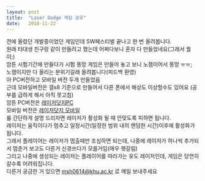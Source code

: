 ```yaml
---
layout: post
title:  "Laser Dodge 게임 공유"
date:   2018-11-22
---
```


전에 올렸던 개발중이었던 게임인데 SW페스티벌 끝나고 한 번 올려봅니다.
<br>
원래 타대생 친구랑 같이 만들려고 했는데 어쩌다보니 혼자 다 만들었네요(그래서 퀄이;)
<br>
암튼 시험기간에 만들다가 시험 똥망 게임은 만들어 놓고 보니 노잼이어서 똥망 ㅠㅠ;
<br>
노잼이지만 다 올리는 분위기길래 올려봅니다(피드백 환영)
<br>
아 PC버전하고 모바일 버전 두개 만들었음
<br>
근데 모바일버전은 갤s8 기준으로 만들어서 다른 폰에서 해상도 이상할수도 있어요 (공부를 급하게 해서 아직 못고침)
<br>
암튼 PC버전은 <a href="https://drive.google.com/open?id=1C9_Ap9z-8YzTJJC5CL3CvixL_B1jYexE">레이저닷지PC</a>
<br>
모바일 버전은 <a href="https://drive.google.com/open?id=1QafOqYtCGD1wRbLKbndSSRGMUAGupGKM">레이저닷지 모바일</a>
<br>
룰 간단하게 설명 드리자면 레이저가 활성화 될 때 안맞도록 피하면 됩니다.
<br>
레이저는 움직이다가 멈추고 일정시간(일정한 범위 내의 랜덤한 시간)이후에 활성화가 됩니다.
<br>
그래서 플레이어는 레이저가 멈출때만 조심하면 되는데, 나중에 레이저가 하나씩 추가되서 멈춘거 보고도 다른거 신경쓰다가 모를거임(매우 헷갈림)
<br>
그리고 나중에 생성되는 레이저는 플레이어를 따라가는 유도 레이저인데, 게임은 당연히 갈수록 어려워집니다.
<br>
다른거 궁금한 거 있으면 msh0614@khu.ac.kr 로 메일 보내주세요
